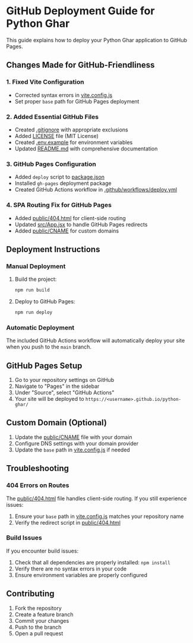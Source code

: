 # GitHub Deployment Guide for Python Ghar

This guide explains how to deploy your Python Ghar application to GitHub Pages.

## Changes Made for GitHub-Friendliness

### 1. Fixed Vite Configuration
- Corrected syntax errors in [vite.config.js](file:///Users/parashshah/python%20teacher/src/vite.config.js)
- Set proper `base` path for GitHub Pages deployment

### 2. Added Essential GitHub Files
- Created [.gitignore](file:///Users/parashshah/python%20teacher/.gitignore) with appropriate exclusions
- Added [LICENSE](file:///Users/parashshah/python%20teacher/LICENSE) file (MIT License)
- Created [.env.example](file:///Users/parashshah/python%20teacher/.env.example) for environment variables
- Updated [README.md](file:///Users/parashshah/python%20teacher/README.md) with comprehensive documentation

### 3. GitHub Pages Configuration
- Added `deploy` script to [package.json](file:///Users/parashshah/python%20teacher/package.json)
- Installed `gh-pages` deployment package
- Created GitHub Actions workflow in [.github/workflows/deploy.yml](file:///Users/parashshah/python%20teacher/.github/workflows/deploy.yml)

### 4. SPA Routing Fix for GitHub Pages
- Added [public/404.html](file:///Users/parashshah/python%20teacher/public/404.html) for client-side routing
- Updated [src/App.jsx](file:///Users/parashshah/python%20teacher/src/App.jsx) to handle GitHub Pages redirects
- Added [public/CNAME](file:///Users/parashshah/python%20teacher/public/CNAME) for custom domains

## Deployment Instructions

### Manual Deployment
1. Build the project:
   ```bash
   npm run build
   ```

2. Deploy to GitHub Pages:
   ```bash
   npm run deploy
   ```

### Automatic Deployment
The included GitHub Actions workflow will automatically deploy your site when you push to the `main` branch.

## GitHub Pages Setup

1. Go to your repository settings on GitHub
2. Navigate to "Pages" in the sidebar
3. Under "Source", select "GitHub Actions"
4. Your site will be deployed to `https://<username>.github.io/python-ghar/`

## Custom Domain (Optional)
1. Update the [public/CNAME](file:///Users/parashshah/python%20teacher/public/CNAME) file with your domain
2. Configure DNS settings with your domain provider
3. Update the `base` path in [vite.config.js](file:///Users/parashshah/python%20teacher/src/vite.config.js) if needed

## Troubleshooting

### 404 Errors on Routes
The [public/404.html](file:///Users/parashshah/python%20teacher/public/404.html) file handles client-side routing. If you still experience issues:
1. Ensure your `base` path in [vite.config.js](file:///Users/parashshah/python%20teacher/src/vite.config.js) matches your repository name
2. Verify the redirect script in [public/404.html](file:///Users/parashshah/python%20teacher/public/404.html)

### Build Issues
If you encounter build issues:
1. Check that all dependencies are properly installed: `npm install`
2. Verify there are no syntax errors in your code
3. Ensure environment variables are properly configured

## Contributing
1. Fork the repository
2. Create a feature branch
3. Commit your changes
4. Push to the branch
5. Open a pull request